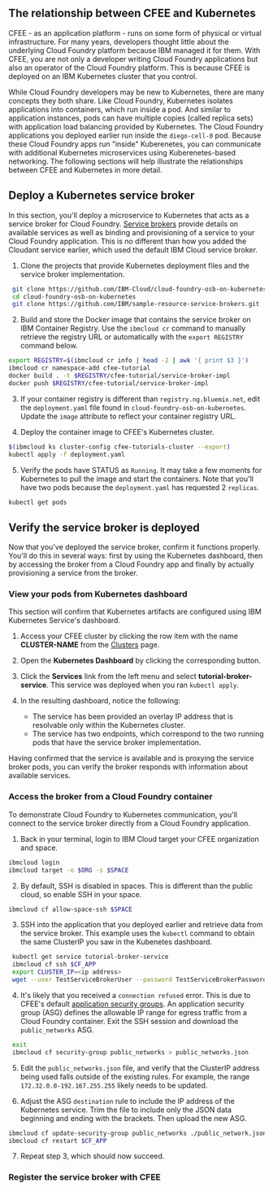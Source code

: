 ## The relationship between CFEE and Kubernetes

CFEE - as an application platform - runs on some form of physical or virtual infrastructure. For many years, developers thought little about the underlying Cloud Foundry platform because IBM managed it for them. With CFEE, you are not only a developer writing Cloud Foundry applications but also an operator of the Cloud Foundry platform. This is because CFEE is deployed on an IBM Kubernetes cluster that you control.

While Cloud Foundry developers may be new to Kubernetes, there are many concepts they both share. Like Cloud Foundry, Kubernetes isolates applications into containers, which run inside a pod. And similar to application instances, pods can have multiple copies (called replica sets) with application load balancing provided by Kubernetes.  The Cloud Foundry applications you deployed earlier run inside the `diego-cell-0` pod. Because these Cloud Foundry apps run "inside" Kuberenetes, you can communicate with additional Kubernetes microservices using Kuberenetes-based networking. The following sections will help illustrate the relationships between CFEE and Kubernetes in more detail.

## Deploy a Kubernetes service broker

In this section, you'll deploy a microservice to Kubernetes that acts as a service broker for Cloud Foundry. [Service brokers](https://github.com/openservicebrokerapi/servicebroker/blob/v2.13/spec.md) provide details on available services as well as binding and provisioning of a service to your Cloud Foundry application. This is no different than how you added the Cloudant service earlier, which used the default IBM Cloud service broker.

1. Clone the projects that provide Kubernetes deployment files and the service broker implementation.

  ```sh
   git clone https://github.com/IBM-Cloud/cloud-foundry-osb-on-kubernetes.git
   cd cloud-foundry-osb-on-kubernetes
   git clone https://github.com/IBM/sample-resource-service-brokers.git
  ```

2. Build and store the Docker image that contains the service broker on IBM Container Registry. Use the `ibmcloud cr` command to manually retrieve the registry URL or automatically with the `export REGISTRY` command below.

  ```sh
  export REGISTRY=$(ibmcloud cr info | head -2 | awk '{ print $3 }')
  ibmcloud cr namespace-add cfee-tutorial
  docker build . -t $REGISTRY/cfee-tutorial/service-broker-impl
  docker push $REGISTRY/cfee-tutorial/service-broker-impl
  ```

3. If your container registry is different than `registry.ng.bluemix.net`, edit the `deployment.yaml` file found in `cloud-foundry-osb-on-kubernetes`. Update the `image` attribute to reflect your container registry URL.

4. Deploy the container image to CFEE's Kubernetes cluster.

  ```sh
  $(ibmcloud ks cluster-config cfee-tutorials-cluster --export)
  kubectl apply -f deployment.yaml
  ```

5. Verify the pods have STATUS as `Running`. It may take a few moments for Kubernetes to pull the image and start the containers.  Note that you'll have two pods because the `deployment.yaml` has requested 2 `replicas`.

  ```sh
  kubectl get pods
  ```

## Verify the service broker is deployed

Now that you've deployed the service broker, confirm it functions properly. You'll do this in several ways: first by using the Kubernetes dashboard, then by accessing the broker from a Cloud Foundry app and finally by actually provisioning a service from the broker.

### View your pods from Kubernetes dashboard

This section will confirm that Kubernetes artifacts are configured using IBM Kubernetes Service's dashboard.

1. Access your CFEE cluster by clicking the row item with the name **CLUSTER-NAME** from the [Clusters](https://cloud.ibm.com/containers-kubernetes/clusters) page.

2. Open the **Kubernetes Dashboard** by clicking the corresponding button.

3. Click the **Services** link from the left menu and select **tutorial-broker-service**. This service was deployed when you ran `kubectl apply`.

4. In the resulting dashboard, notice the following:
   - The service has been provided an overlay IP address that is resolvable only within the Kubernetes cluster.
   - The service has two endpoints, which correspond to the two running pods that have the service broker implementation.

Having confirmed that the service is available and is proxying the service broker pods, you can verify the broker responds with information about available services.

### Access the broker from a Cloud Foundry container

To demonstrate Cloud Foundry to Kubernetes communication, you'll connect to the service broker directly from a Cloud Foundry application.

1. Back in your terminal, login to IBM Cloud target your CFEE organization and space.

  ```sh
  ibmcloud login
  ibmcloud target -o $ORG -s $SPACE
  ```

2. By default, SSH is disabled in spaces. This is different than the public cloud, so enable SSH in your space.

  ```sh
  ibmcloud cf allow-space-ssh $SPACE
  ```

3. SSH into the application that you deployed earlier and retrieve data from the service broker. This example uses the `kubectl` command to obtain the same ClusterIP you saw in the Kubenetes dashboard.

  ```sh
   kubectl get service tutorial-broker-service
   ibmcloud cf ssh $CF_APP
   export CLUSTER_IP=<ip address>
   wget --user TestServiceBrokerUser --password TestServiceBrokerPassword -O- http://$CLUSTER_IP/v2/catalog
  ```

4. It's likely that you received a `connection refused` error. This is due to CFEE's default [application security groups](https://docs.cloudfoundry.org/concepts/asg.html). An application security group (ASG) defines the allowable IP range for egress traffic from a Cloud Foundry container. Exit the SSH session and download the `public_networks` ASG.

  ```sh
   exit
   ibmcloud cf security-group public_networks > public_networks.json
  ```

5. Edit the `public_networks.json` file, and verify that the ClusterIP address being used falls outside of the existing rules. For example, the range `172.32.0.0-192.167.255.255` likely needs to be updated.

6. Adjust the ASG `destination` rule to include the IP address of the Kubernetes service. Trim the file to include only the JSON data beginning and ending with the brackets. Then upload the new ASG.

  ```sh
  ibmcloud cf update-security-group public_networks ./public_network.json
  ibmcloud cf restart $CF_APP
  ```

7. Repeat step 3, which should now succeed.

### Register the service broker with CFEE

